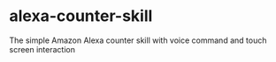 # alexa-counter-skill
The simple Amazon Alexa counter skill with voice command and touch screen interaction
